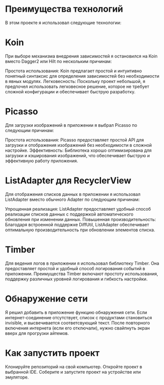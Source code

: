 # Преимущества технологий
В этом проекте я использовал следующие технологии:

# Koin
При выборе механизма внедрения зависимостей я остановился на Koin вместо Dagger2 или Hilt по нескольким причинам:

Простота использования: Koin предлагает простой и интуитивно понятный синтаксис для определения зависимостей без необходимости в явных модулях.
Легковесность: Поскольку проект небольшой, я предпочел использовать легковесное решение, которое не требует сложной конфигурации и обеспечивает быструю разработку.

# Picasso
Для загрузки изображений в приложении я выбрал Picasso по следующим причинам:

Простота использования: Picasso предоставляет простой API для загрузки и отображения изображений без необходимости в сложной настройке.
Эффективность: Библиотека хорошо оптимизирована для загрузки и кэширования изображений, что обеспечивает быструю и эффективную работу приложения.


# ListAdapter для RecyclerView
Для отображения списков данных в приложении я использовал ListAdapter вместо обычного Adapter по следующим причинам:

Упрощенная реализация: ListAdapter предоставляет удобный способ реализации списков данных с поддержкой автоматического обновления при изменении данных.
Повышенная производительность: Благодаря встроенной поддержке DiffUtil, ListAdapter обеспечивает оптимальную производительность при обновлении элементов списка.

# Timber

Для ведения логов в приложении я использовал библиотеку Timber. Она предоставляет простой и удобный способ логирования событий в приложении. Преимущества Timber включают простоту использования, поддержку различных уровней логирования и гибкость настройки.

# Обнаружение сети

Я решил добавить в приложение функцию обнаружения сети. Если интернет-соединение отсутствует, список с продуктами становиться invisible, и высвечивается соответсвующий текст.
После повторного включения интернета (если его отключали), нужно свайпнуть экран вверх для прогрузки айтемов.

# Как запустить проект
Клонируйте репозиторий на свой компьютер.
Откройте проект в выбранной IDE.
Соберите и запустите проект на устройстве или эмуляторе.

